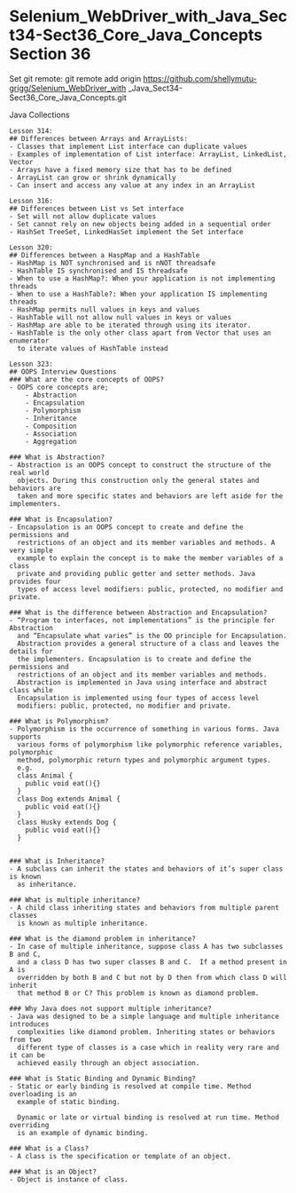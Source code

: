 # Selenium_WebDriver_with_Java_Sect34-Sect36_Core_Java_Concepts Section 36

Set git remote:
git remote add origin https://github.com/shellymutu-grigg/Selenium_WebDriver_with
_Java_Sect34-Sect36_Core_Java_Concepts.git
	
Java Collections

	Lesson 314:
	## Differences between Arrays and ArrayLists:
	- Classes that implement List interface can duplicate values
	- Examples of implementation of List interface: ArrayList, LinkedList, Vector
	- Arrays have a fixed memory size that has to be defined
	- ArrayList can grow or shrink dynamically
	- Can insert and access any value at any index in an ArrayList
	
	Lesson 316:
	## Differences between List vs Set interface
	- Set will not allow duplicate values
	- Set cannot rely on new objects being added in a sequential order
	- HashSet TreeSet, LinkedHasSet implement the Set interface
	
	Lesson 320:
	## Differences between a HaspMap and a HashTable
	- HashMap is NOT synchronised and is nNOT threadsafe
	- HashTable IS synchronised and IS threadsafe
	- When to use a HashMap?: When your application is not implementing threads
	- When to use a HashTable?: When your application IS implementing threads
	- HashMap permits null values in keys and values
	- HashTable will not allow null values in keys or values
	- HashMap are able to be iterated through using its iterator.
	- HashTable is the only other class apart from Vector that uses an enumerator 
	  to iterate values of HashTable instead
	  
	Lesson 323:
	## OOPS Interview Questions
	### What are the core concepts of OOPS?
	- OOPS core concepts are;
		- Abstraction
		- Encapsulation
		- Polymorphism
		- Inheritance
		- Composition
		- Association
		- Aggregation

	### What is Abstraction?
	- Abstraction is an OOPS concept to construct the structure of the real world 
	  objects. During this construction only the general states and behaviors are 
	  taken and more specific states and behaviors are left aside for the implementers.

	### What is Encapsulation?
	- Encapsulation is an OOPS concept to create and define the permissions and 
	  restrictions of an object and its member variables and methods. A very simple 
	  example to explain the concept is to make the member variables of a class 
	  private and providing public getter and setter methods. Java provides four 
	  types of access level modifiers: public, protected, no modifier and private.

	### What is the difference between Abstraction and Encapsulation?
	- “Program to interfaces, not implementations” is the principle for Abstraction 
	  and “Encapsulate what varies” is the OO principle for Encapsulation.
	  Abstraction provides a general structure of a class and leaves the details for 
	  the implementers. Encapsulation is to create and define the permissions and 
	  restrictions of an object and its member variables and methods.
	  Abstraction is implemented in Java using interface and abstract class while 
	  Encapsulation is implemented using four types of access level 
	  modifiers: public, protected, no modifier and private.

	### What is Polymorphism?
	- Polymorphism is the occurrence of something in various forms. Java supports 
	  various forms of polymorphism like polymorphic reference variables, polymorphic 
	  method, polymorphic return types and polymorphic argument types.
	  e.g. 
	  class Animal {
	  	public void eat(){}
	  }
	  class Dog extends Animal {
	  	public void eat(){}
	  }
	  class Husky extends Dog {
	  	public void eat(){}
	  }
	  

	### What is Inheritance?
	- A subclass can inherit the states and behaviors of it’s super class is known 
	  as inheritance.

	### What is multiple inheritance?
	- A child class inheriting states and behaviors from multiple parent classes 
	  is known as multiple inheritance.

	### What is the diamond problem in inheritance?
	- In case of multiple inheritance, suppose class A has two subclasses B and C, 
	  and a class D has two super classes B and C.  If a method present in A is 
	  overridden by both B and C but not by D then from which class D will inherit 
	  that method B or C? This problem is known as diamond problem.

	### Why Java does not support multiple inheritance?
	- Java was designed to be a simple language and multiple inheritance introduces 
	  complexities like diamond problem. Inheriting states or behaviors from two 
	  different type of classes is a case which in reality very rare and it can be 
	  achieved easily through an object association.

	### What is Static Binding and Dynamic Binding?
	- Static or early binding is resolved at compile time. Method overloading is an 
	  example of static binding.

	  Dynamic or late or virtual binding is resolved at run time. Method overriding 
	  is an example of dynamic binding.

	### What is a Class?
	- A class is the specification or template of an object.

	### What is an Object?
	- Object is instance of class.  